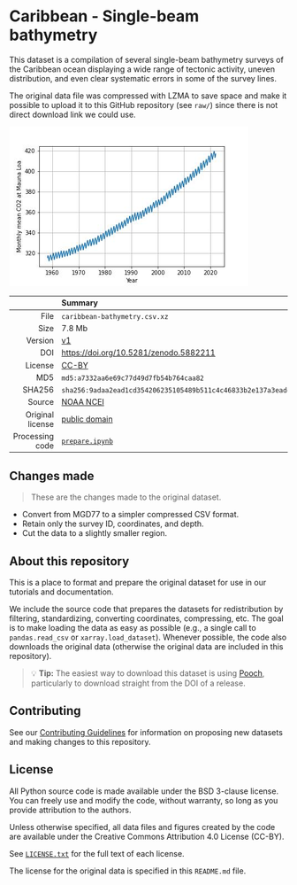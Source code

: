 # Caribbean - Single-beam bathymetry

This dataset is a compilation of several single-beam bathymetry surveys of the
Caribbean ocean displaying a wide range of tectonic activity, uneven
distribution, and even clear systematic errors in some of the survey lines.

The original data file was compressed with LZMA to save space and make it
possible to upload it to this GitHub repository (see `raw/`) since there is not
direct download link we could use.

![Bathymetric depth trackline data.](preview.jpg)

| | Summary |
|--:|:--|
| File | `caribbean-bathymetry.csv.xz` |
| Size | 7.8 Mb |
| Version | [v1](https://github.com/fatiando-data/caribbean-bathymetry/releases/latest) |
| DOI | https://doi.org/10.5281/zenodo.5882211 |
| License | [CC-BY](https://creativecommons.org/licenses/by/4.0/) |
| MD5 | `md5:a7332aa6e69c77d49d7fb54b764caa82` |
| SHA256 | `sha256:9adaa2ead1cd354206235105489b511c4c46833b2e137a3eadc917243d16f09e` |
| Source | [NOAA NCEI](https://ngdc.noaa.gov/mgg/geodas/trackline.html) |
| Original license | [public domain](https://ngdc.noaa.gov/ngdcinfo/privacy.html) |
| Processing code | [`prepare.ipynb`](https://nbviewer.org/github/fatiando-data/caribbean-bathymetry/blob/main/prepare.ipynb) |

## Changes made

> These are the changes made to the original dataset.

* Convert from MGD77 to a simpler compressed CSV format.
* Retain only the survey ID, coordinates, and depth.
* Cut the data to a slightly smaller region.

## About this repository

This is a place to format and prepare the original dataset for use in our
tutorials and documentation.

We include the source code that prepares the datasets for redistribution by
filtering, standardizing, converting coordinates, compressing, etc.
The goal is to make loading the data as easy as possible (e.g., a single call
to `pandas.read_csv` or `xarray.load_dataset`).
Whenever possible, the code also downloads the original data (otherwise the
original data are included in this repository).

> 💡 **Tip:** The easiest way to download this dataset is using
> [Pooch](https://www.fatiando.org/pooch), particularly to download straight
> from the DOI of a release.

## Contributing

See our [Contributing Guidelines][contrib] for information on proposing new
datasets and making changes to this repository.

## License

All Python source code is made available under the BSD 3-clause license. You
can freely use and modify the code, without warranty, so long as you provide
attribution to the authors.

Unless otherwise specified, all data files and figures created by the code are
available under the Creative Commons Attribution 4.0 License (CC-BY).

See [`LICENSE.txt`](LICENSE.txt) for the full text of each license.

The license for the original data is specified in this `README.md` file.


[contrib]: https://github.com/fatiando-data/.github/blob/main/CONTRIBUTING.md
